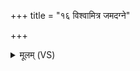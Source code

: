 +++
title = "१६ विश्वामित्र जमदग्ने"

+++
<details><summary>मूलम् (VS)</summary>

विश्वा॑मित्र॒जम॑दग्ने॒ वसि॑ष्ठ॒ भर॑द्वाज॒ गोत॑म॒ वाम॑देव। श॒र्दिर्नो॒अत्रि॑रग्रभी॒न्नमो॑भिः॒ सुसं॑शासः॒ पित॑रो मृ॒डता॑ नः ॥
</details>